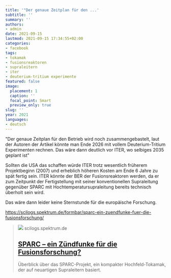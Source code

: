 ```yaml
---
title: '"Der genaue Zeitplan für den ...'
subtitle: ''
summary: ''
authors:
- admin
date: 2021-09-15
lastmod: 2021-09-15 17:34:55+02:00
categories:
- facebook
tags:
- tokamak
- fusionsreaktoren
- supraleitern
- iter
- deuterium-tritium experimente
featured: false
image:
  placement: 1
  caption: ''
  focal_point: Smart
  preview_only: true
slug: ''
year: 2021
languages:
- deutsch
---
```


"Der genaue Zeitplan für den Betrieb wird noch zusammengebastelt, laut der Autoren der Artikel könnte man Ende 2026 mit vollem Deuterium-Tritium Experimenten rechnen. Das wäre dann deutlich vor ITER, wo selbiges 2035 geplant ist"

Sollten die USA das schaffen würde ITER trotz wesentlich früherem Projektbeginn (2007) und erheblich höheren Kosten am Ende 6 Jahre zu spät fertig sein. ITER könnte der BER der Fusionsreaktoren werden, da er zum Zeitpunkt der Fertigstellung mit seiner konventionellen Supraleitung gegenüber SPARC mit Hochtemperatursupraleitung bereits technisch überholt sein wird. 

Das wäre dann leider keine Sternstunde für die europäische Forschung. 

https://scilogs.spektrum.de/formbar/sparc-ein-zuendfunke-fuer-die-fusionsforschung/
> [![](https://scilogs.spektrum.de/formbar/files/ITER_SPARC.png)](https://scilogs.spektrum.de/formbar/sparc-ein-zuendfunke-fuer-die-fusionsforschung/)
> scilogs.spektrum.de
> ## [SPARC – ein Zündfunke für die Fusionsforschung?](https://scilogs.spektrum.de/formbar/sparc-ein-zuendfunke-fuer-die-fusionsforschung/)
>
>Überblick über das SPARC-Projekt, ein kompakter Hochfeld-Tokamak, der auf neuartigen Supraleitern basiert.